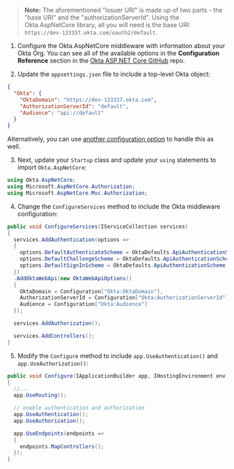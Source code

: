> **Note:** The aforementioned "Issuer URI" is made up of two parts - the "base URI" and the "authorizationServerId". Using the Okta.AspNetCore library, all you will need is the base URI: `https://dev-133337.okta.com/oauth2/default`.

1. Configure the Okta.AspNetCore middleware with information about your Okta Org. You can see all of the available options in the **Configuration Reference** section in the [Okta ASP.NET Core GitHub](https://github.com/okta/okta-aspnet/blob/master/docs/aspnetcore-webapi.md#configuration-reference) repo.

2. Update the `appsettings.json` file to include a top-level Okta object:

```json
{
  "Okta": {
    "OktaDomain": "https://dev-133337.okta.com",
    "AuthorizationServerId": "default",
    "Audience": "api://default"
  }
}
```

Alternatively, you can use [another configuration option](https://docs.microsoft.com/en-us/aspnet/core/fundamentals/configuration/?view=aspnetcore-3.1) to handle this as well.

3. Next, update your `Startup` class and update your `using` statements to import `Okta.AspNetCore`:

```csharp
using Okta.AspNetCore;
using Microsoft.AspNetCore.Authorization;
using Microsoft.AspNetCore.Mvc.Authorization;
```

4. Change the `ConfigureServices` method to include the Okta middleware configuration:

```csharp
public void ConfigureServices(IServiceCollection services)
{
  services.AddAuthentication(options =>
  {
    options.DefaultAuthenticateScheme = OktaDefaults.ApiAuthenticationScheme;
    options.DefaultChallengeScheme = OktaDefaults.ApiAuthenticationScheme;
    options.DefaultSignInScheme = OktaDefaults.ApiAuthenticationScheme;
  })
  .AddOktaWebApi(new OktaWebApiOptions()
  {
    OktaDomain = Configuration["Okta:OktaDomain"],
    AuthorizationServerId = Configuration["Okta:AuthorizationServerId"],
    Audience = Configuration["Okta:Audience"]
  });

  services.AddAuthorization();

  services.AddControllers();
}
```

5. Modify the `Configure` method to include `app.UseAuthentication()` and `app.UseAuthorization()`:

```csharp
public void Configure(IApplicationBuilder app, IHostingEnvironment env)
{
  //...
  app.UseRouting();

  // enable authentication and authorization
  app.UseAuthentication(); 
  app.UseAuthorization();

  app.UseEndpoints(endpoints =>
  {
    endpoints.MapControllers();
  });
}
```